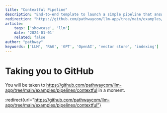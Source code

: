 ```yaml
---
title: "Contextful Pipeline"
description: "End-to-end template to launch a simple pipeline that answers questions based on documents in a given folder."
redirection: "https://github.com/pathwaycom/llm-app/tree/main/examples/pipelines/contextful"
article:
    tags: ['showcase', 'llm']
    date: '2024-01-01'
    related: false
author: "pathway"
keywords: ['LLM', 'RAG', 'GPT', 'OpenAI', 'vector store', 'indexing']
---
```


# Taking you to GitHub

You will be taken to https://github.com/pathwaycom/llm-app/tree/main/examples/pipelines/contextful in a moment.

:redirect{url="https://github.com/pathwaycom/llm-app/tree/main/examples/pipelines/contextful"}
